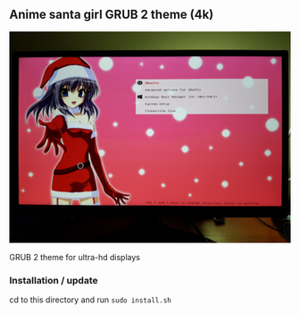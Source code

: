 ## Anime santa girl GRUB 2 theme (4k)

![preview](preview.jpg)

GRUB 2 theme for ultra-hd displays

### Installation / update

cd to this directory and run `sudo install.sh`
